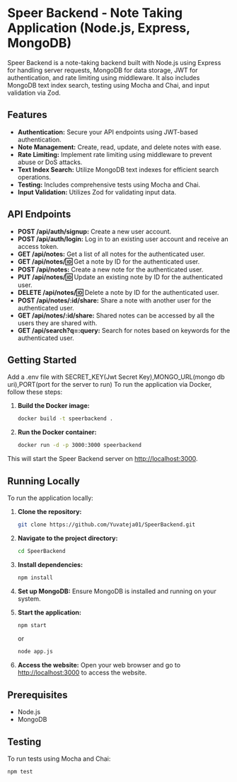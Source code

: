 # Speer Backend - Note Taking Application (Node.js, Express, MongoDB)

Speer Backend is a note-taking backend built with Node.js using Express for handling server requests, MongoDB for data storage, JWT for authentication, and rate limiting using middleware. It also includes MongoDB text index search, testing using Mocha and Chai, and input validation via Zod.

## Features

- **Authentication:** Secure your API endpoints using JWT-based authentication.
- **Note Management:** Create, read, update, and delete notes with ease.
- **Rate Limiting:** Implement rate limiting using middleware to prevent abuse or DoS attacks.
- **Text Index Search:** Utilize MongoDB text indexes for efficient search operations.
- **Testing:** Includes comprehensive tests using Mocha and Chai.
- **Input Validation:** Utilizes Zod for validating input data.

## API Endpoints

- **POST /api/auth/signup:** Create a new user account.
- **POST /api/auth/login:** Log in to an existing user account and receive an access token.
- **GET /api/notes:** Get a list of all notes for the authenticated user.
- **GET /api/notes/:id:** Get a note by ID for the authenticated user.
- **POST /api/notes:** Create a new note for the authenticated user.
- **PUT /api/notes/:id:** Update an existing note by ID for the authenticated user.
- **DELETE /api/notes/:id:** Delete a note by ID for the authenticated user.
- **POST /api/notes/:id/share:** Share a note with another user for the authenticated user.
- **GET /api/notes/:id/share:** Shared notes can be accessed by all the users they are shared with.
- **GET /api/search?q=:query:** Search for notes based on keywords for the authenticated user.

## Getting Started
Add a .env file with SECRET_KEY(Jwt Secret Key),MONGO_URL(mongo db uri),PORT(port for the server to run)
To run the application via Docker, follow these steps:

1. **Build the Docker image:**
    ```bash
    docker build -t speerbackend .
    ```

2. **Run the Docker container:**
    ```bash
    docker run -d -p 3000:3000 speerbackend
    ```

This will start the Speer Backend server on [http://localhost:3000](http://localhost:3000).

## Running Locally

To run the application locally:

1. **Clone the repository:**
    ```bash
    git clone https://github.com/Yuvateja01/SpeerBackend.git
    ```

2. **Navigate to the project directory:**
    ```bash
    cd SpeerBackend
    ```

3. **Install dependencies:**
    ```bash
    npm install
    ```

4. **Set up MongoDB:**
    Ensure MongoDB is installed and running on your system.

5. **Start the application:**
    ```bash
    npm start
    ```
    or
    ```bash
    node app.js
    ```

6. **Access the website:**
    Open your web browser and go to [http://localhost:3000](http://localhost:3000) to access the website.

## Prerequisites

- Node.js
- MongoDB

## Testing

To run tests using Mocha and Chai:

```bash
npm test
